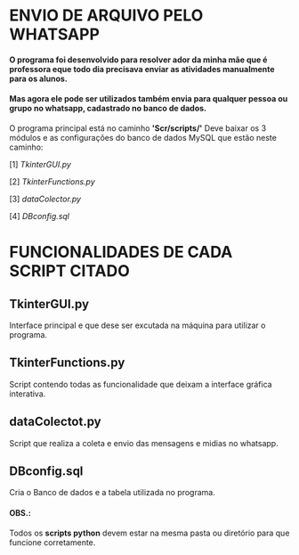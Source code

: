 # ENVIO DE ARQUIVO PELO WHATSAPP
#### O programa foi desenvolvido para resolver ador da minha mãe que é professora eque todo dia precisava enviar as atividades manualmente para os alunos.
#### Mas agora ele pode ser utilizados também envia para qualquer pessoa ou grupo no whatsapp, cadastrado no banco de dados.

O programa principal está no caminho **'Scr/scripts/'**
Deve baixar os 3 módulos  e as configurações do banco de dados MySQL que estão neste caminho:

[1] *TkinterGUI.py*

[2] *TkinterFunctions.py*

[3] *dataColector.py*

[4] *DBconfig.sql*

# FUNCIONALIDADES DE CADA SCRIPT CITADO

## TkinterGUI.py
Interface principal e que dese ser excutada na máquina para utilizar o programa.

## TkinterFunctions.py
Script contendo todas as funcionalidade que deixam a interface gráfica interativa.

## dataColectot.py
Script que realiza a coleta e envio das mensagens e midias no whatsapp.

## DBconfig.sql
Cria o Banco de dados e a tabela utilizada no programa.

#### OBS.:
Todos os **scripts python** devem estar na mesma pasta ou diretório para que funcione corretamente.
